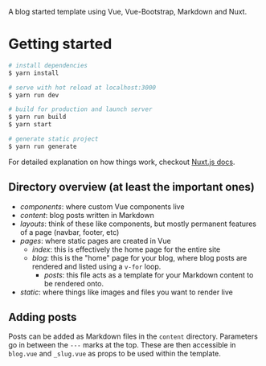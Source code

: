 A blog started template using Vue, Vue-Bootstrap, Markdown and Nuxt.

# Getting started

``` bash
# install dependencies
$ yarn install

# serve with hot reload at localhost:3000
$ yarn run dev

# build for production and launch server
$ yarn run build
$ yarn start

# generate static project
$ yarn run generate
```

For detailed explanation on how things work, checkout [Nuxt.js docs](https://nuxtjs.org).

## Directory overview (at least the important ones)

- *components*: where custom Vue components live
- *content*: blog posts written in Markdown
- *layouts*: think of these like components, but mostly permanent features of a page (navbar, footer, etc)
- *pages*: where static pages are created in Vue
  - *index*: this is effectively the home page for the entire site
  - *blog*: this is the "home" page for your blog, where blog posts are rendered and listed using a `v-for` loop.
    - *posts*: this file acts as a template for your Markdown content to be rendered onto.
- *static*: where things like images and files you want to render live

## Adding posts

Posts can be added as Markdown files in the `content` directory. Parameters go in between the `---` marks at the top. These are then accessible in `blog.vue` and `_slug.vue` as props to be used within the template.
